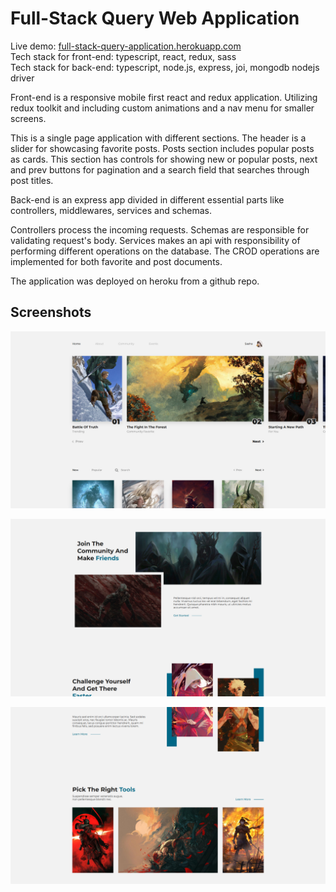 # Full-Stack Query Web Application

Live demo: [full-stack-query-application.herokuapp.com](https://full-stack-query-application.herokuapp.com/)<br>
Tech stack for front-end: typescript, react, redux, sass<br>
Tech stack for back-end: typescript, node.js, express, joi, mongodb nodejs driver

Front-end is a responsive mobile first react and redux application. Utilizing redux toolkit and including custom animations and a nav menu for smaller screens.

This is a single page application with different sections. The header is a slider for showcasing favorite posts. Posts section includes popular posts as cards. This section has controls for showing new or popular posts, next and prev buttons for pagination and a search field that searches through post titles.

Back-end is an express app divided in different essential parts like controllers, middlewares, services and schemas.

Controllers process the incoming requests. Schemas are responsible for validating request's body. Services makes an api with responsibility of performing different operations on the database. The CROD operations are implemented for both favorite and post documents.

The application was deployed on heroku from a github repo.

## Screenshots

![Feature 1 Demo](public/screenshots/1.jpg)

![Feature 1 Demo](public/screenshots/2.jpg)

![Feature 1 Demo](public/screenshots/3.jpg)
